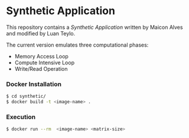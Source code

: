 # Synthetic Application

This repository contains a *Synthetic Application* written by Maicon Alves and modified by Luan Teylo.

The current version emulates three computational phases:
  - Memory Access Loop
  - Compute Intensive Loop
  - Write/Read Operation

### Docker Installation
```sh
$ cd synthetic/
$ docker build -t <image-name> .
```

### Execution
```sh
$ docker run --rm  <image-name> <matrix-size>
```